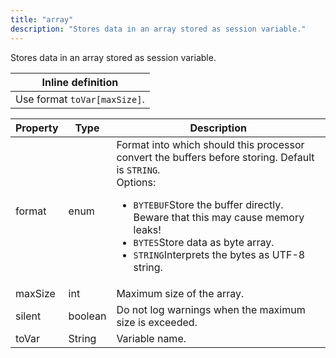 ```yaml
---
title: "array"
description: "Stores data in an array stored as session variable."
---
```

Stores data in an array stored as session variable.

| Inline definition |
| -------- |
| Use format <code>toVar[maxSize]</code>. |


| Property | Type | Description |
| ------- | ------- | -------- |
| format | enum | Format into which should this processor convert the buffers before storing. Default is <code>STRING</code>.<br>Options:<ul><li><code>BYTEBUF</code>Store the buffer directly. Beware that this may cause memory leaks!</li><li><code>BYTES</code>Store data as byte array.</li><li><code>STRING</code>Interprets the bytes as UTF-8 string.</li></ul> |
| maxSize | int | Maximum size of the array. |
| silent | boolean | Do not log warnings when the maximum size is exceeded. |
| toVar | String | Variable name. |

